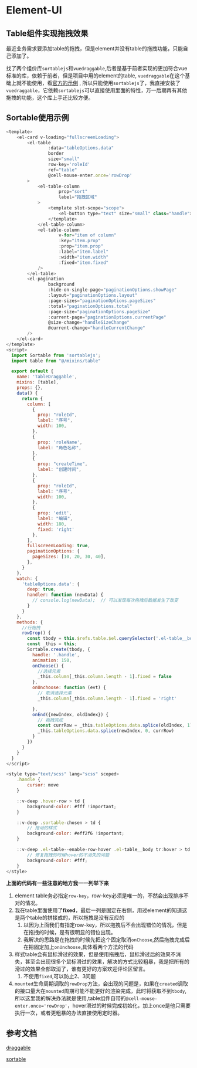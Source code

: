 

# Element-UI
## Table组件实现拖拽效果


最近业务需求要添加table的拖拽，但是element并没有table的拖拽功能，只能自己添加了。


找了两个组价库`sortablejs`和`vuedraggable`,后者是基于前者实现的更加符合vue标准的库，依赖于前者，但是项目中用的element的table, `vuedraggable`在这个基础上就不能使用，看[官方的示例](https://github.com/SortableJS/Vue.Draggable/blob/master/example/components/table-example.vue) , 所以只能使用`sortablejs`了，我直接安装了`vuedraggable`，它依赖`sortablejs`可以直接使用里面的特性，万一后期再有其他拖拽的功能，这个库上手还比较方便。


## Sortable使用示例

```javascript
<template>
    <el-card v-loading="fullscreenLoading">
        <el-table
                :data="tableOptions.data"
                border
                size="small"
                row-key='roleId'
                ref="table"
                @cell-mouse-enter.once='rowDrop'
        >
            <el-table-column
                    prop="sort"
                    label="拖拽区域"
            >
                <template slot-scope="scope">
                    <el-button type="text" size="small" class="handle">按住拖拽</el-button>
                </template>
            </el-table-column>
            <el-table-column
                    v-for="item of column"
                    :key="item.prop"
                    :prop="item.prop"
                    :label="item.label"
                    :width="item.width"
                    :fixed="item.fixed"
            />
        </el-table>
        <el-pagination
                background
                :hide-on-single-page="paginationOptions.showPage"
                :layout="paginationOptions.layout"
                :page-sizes="paginationOptions.pageSizes"
                :total="paginationOptions.total"
                :page-size="paginationOptions.pageSize"
                :current-page="paginationOptions.currentPage"
                @size-change="handleSizeChange"
                @current-change="handleCurrentChange"
        />
    </el-card>
</template>
<script>
  import Sortable from 'sortablejs';
  import table from "@/mixins/table"

  export default {
    name: 'TableDraggable',
    mixins: [table],
    props: {},
    data() {
      return {
        column: [
          {
            prop: "roleId",
            label: "序号",
            width: 100,
          },
          {
            prop: 'roleName',
            label: "角色名称",
          },
          {
            prop: "createTime",
            label: "创建时间",
          },
          {
            prop: "roleId",
            label: "序号",
            width: 100,
          },
          {
            prop: 'edit',
            label: "编辑",
            width: 180,
            fixed: 'right'
          },
        ],
        fullscreenLoading: true,
        paginationOptions: {
          pageSizes: [10, 20, 30, 40],
        },
      }
    },
    watch: {
      'tableOptions.data': {
        deep: true,
        handler: function (newData) {
          // console.log(newData);  // 可以发现每次拖拽后数据发生了改变
        }
      }
    },
    methods: {
      //行拖拽
      rowDrop() {
        const tbody = this.$refs.table.$el.querySelector('.el-table__body-wrapper tbody');
        const _this = this;
        Sortable.create(tbody, {
          handle: '.handle',
          animation: 150,
          onChoose() {
            //选择元素
            _this.column[_this.column.length - 1].fixed = false
          },
          onUnchoose: function (evt) {
            // 取消选择元素
            _this.column[_this.column.length - 1].fixed = 'right'

          },
          onEnd({newIndex, oldIndex}) {
            // 拖拽完成
            const currRow = _this.tableOptions.data.splice(oldIndex, 1)[0]
            _this.tableOptions.data.splice(newIndex, 0, currRow)
          }
        })
      }
    }
  }
</script>

<style type="text/scss" lang="scss" scoped>
    .handle {
        cursor: move
    }

    ::v-deep .hover-row > td {
        background-color: #fff !important;
    }

    ::v-deep .sortable-chosen > td {
        // 拖动的样式
        background-color: #eff2f6 !important;
    }

    ::v-deep .el-table--enable-row-hover .el-table__body tr:hover > td {
        // 修复拖拽的时候hover的不消失的问题
        background-color: #fff;
    }
</style>

```



**上面的代码有一些注意的地方我一一列举下来**



1. element table务必指定`row-key`，row-key必须是唯一的，不然会出现排序不对的情况。
2. 我在table里面使用了**fixed**，最后一列是固定在右侧，用过element的知道这是两个table的拼接成的，所以拖拽是没有反应的
   1. 以因为上面我们有指定row-key，所以拖拽后不会出现错位的情况，但是在拖拽的时候，是有很明显的错位出现。
   2. 我解决的思路是在拖拽的时候先把这个固定取消`onChoose`,然后拖拽完成后在把固定加上`onUnchoose`,具体看两个方法的代码
3. 样式table会有鼠标滑过的效果，但是使用拖拽后，鼠标滑过后的效果不消失，甚至会出现很多个鼠标滑过的效果，解决的方式比较粗暴，我是把所有的滑过的效果全部取消了，谁有更好的方案欢迎评论区留言。
	1. 不使用`fixed`,可以防止2、3问题
4. `mounted`生命周期调取的`rowDrop`方法，会出现的问题是，如果在`created`调取的接口量大在`mounted`周期可能不能更好的渲染完成，此时将获取不到`tbody`,所以这里我的解决办法就是使用,table组件自带的`@cell-mouse-enter.once='rowDrop'`，hover滑过的时候完成初始化，加上once是他只需要执行一次，或者更粗暴的办法直接使用定时器。



## 参考文档 

[draggable](https://sortablejs.github.io/Vue.Draggable/#/table-example)

[sortable](https://github.com/SortableJS/Sortable)